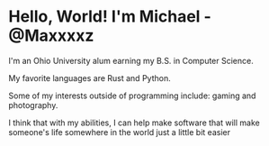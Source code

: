 # Hello, World! I'm Michael - @Maxxxxz

I'm an Ohio University alum earning my B.S. in Computer Science.

My favorite languages are Rust and Python.

Some of my interests outside of programming include: 
gaming and photography.

I think that with my abilities, I can help make software
that will make someone's life somewhere in the world just a little bit easier
